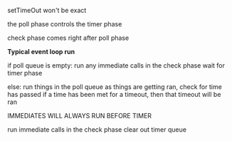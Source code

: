 setTimeOut won't be exact

the poll phase controls the timer phase

check phase comes right after poll phase

**Typical event loop run**

if poll queue is empty:
   run any immediate calls in the check phase
   wait for timer phase
   
else:
  run things in the poll queue
  as things are getting ran, check for time has passed
  if a time has been met for a timeout, then that timeout will be ran
  
  IMMEDIATES WILL ALWAYS RUN BEFORE TIMER
  
  run immediate calls in the check phase
  clear out timer queue

